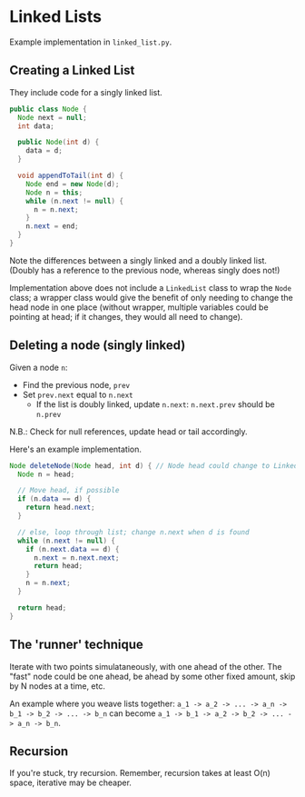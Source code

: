 # Linked Lists

Example implementation in `linked_list.py`.

## Creating a Linked List

They include code for a singly linked list.

```java
public class Node {
  Node next = null;
  int data;

  public Node(int d) {
    data = d;
  }

  void appendToTail(int d) {
    Node end = new Node(d);
    Node n = this;
    while (n.next != null) {
      n = n.next;
    }
    n.next = end;
  }
}
```

Note the differences between a singly linked and a doubly linked list. (Doubly has a reference to the previous node, whereas singly does not!)

Implementation above does not include a `LinkedList` class to wrap the `Node` class; a wrapper class would give the benefit of only needing to change the head node in one place (without wrapper, multiple variables could be pointing at head; if it changes, they would all need to change).

## Deleting a node (singly linked)

Given a node `n`:

- Find the previous node, `prev`
- Set `prev.next` equal to `n.next`
  - If the list is doubly linked, update `n.next`: `n.next.prev` should be `n.prev`

N.B.: Check for null references, update head or tail accordingly.

Here's an example implementation.

```java
Node deleteNode(Node head, int d) { // Node head could change to LinkedList list
  Node n = head;

  // Move head, if possible
  if (n.data == d) {
    return head.next;
  }

  // else, loop through list; change n.next when d is found
  while (n.next != null) {
    if (n.next.data == d) {
      n.next = n.next.next;
      return head;
    }
    n = n.next;
  }

  return head;
}
```

## The 'runner' technique

Iterate with two points simulataneously, with one ahead of the other. The "fast" node could be one ahead, be ahead by some other fixed amount, skip by N nodes at a time, etc.

An example where you weave lists together: `a_1 -> a_2 -> ... -> a_n -> b_1 -> b_2 -> ... -> b_n` can become `a_1 -> b_1 -> a_2 -> b_2 -> ... -> a_n -> b_n`.

## Recursion

If you're stuck, try recursion. Remember, recursion takes at least O(n) space, iterative may be cheaper.
